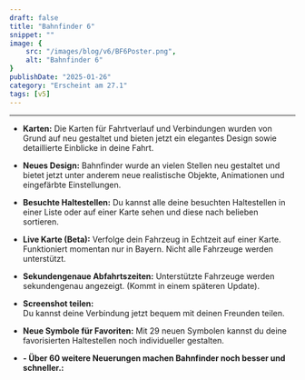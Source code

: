 ```yaml
---
draft: false
title: "Bahnfinder 6"
snippet: ""
image: {
	src: "/images/blog/v6/BF6Poster.png",
	alt: "Bahnfinder 6"
}
publishDate: "2025-01-26"
category: "Erscheint am 27.1"
tags: [v5]
---
```

---
- **Karten:**
	Die Karten für Fahrtverlauf und Verbindungen wurden von Grund auf neu gestaltet und bieten jetzt ein elegantes Design sowie detaillierte Einblicke in deine Fahrt.

- **Neues Design:**
	Bahnfinder wurde an vielen Stellen neu gestaltet und bietet jetzt unter anderem neue realistische Objekte, Animationen und eingefärbte Einstellungen.

- **Besuchte Haltestellen:**
	Du kannst alle deine besuchten Haltestellen in einer Liste oder auf einer Karte sehen und diese nach belieben sortieren.

- **Live Karte (Beta):**
	Verfolge dein Fahrzeug in Echtzeit auf einer Karte. Funktioniert momentan nur in Bayern. Nicht alle Fahrzeuge werden unterstützt.

- **Sekundengenaue Abfahrtszeiten:**
	Unterstützte Fahrzeuge werden sekundengenau angezeigt. (Kommt in einem späteren Update).
	
- **Screenshot teilen:**	
	Du kannst deine Verbindung jetzt bequem mit deinen Freunden teilen.
	
- **Neue Symbole für Favoriten:**
	Mit 29 neuen Symbolen kannst du deine favorisierten Haltestellen noch individueller gestalten.
			
- **- Über 60 weitere Neuerungen machen Bahnfinder noch besser und schneller.:**	
				